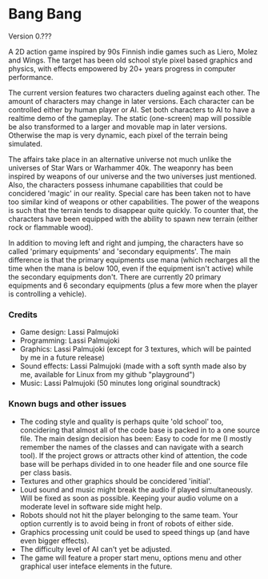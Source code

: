 # Bang Bang

Version 0.??? <br />

A 2D action game inspired by 90s Finnish indie games such as Liero, Molez and Wings. The target has been old school style pixel based graphics and physics, with effects empowered by 20+ years progress in computer performance.<br />

The current version features two characters dueling against each other. The amount of characters may change in later versions. Each character can be controlled either by human player or AI. Set both characters to AI to have a realtime demo of the gameplay. The static (one-screen) map will possible be also transformed to a larger and movable map in later versions. Otherwise the map is very dynamic, each pixel of the terrain being simulated.<br />

The affairs take place in an alternative universe not much unlike the universes of Star Wars or Warhammer 40k. The weaponry has been inspired by weapons of our universe and the two universes just mentioned. Also, the characters possess inhumane capabilities that could be concidered 'magic' in our reality. Special care has been taken not to have too similar kind of weapons or other capabilities. The power of the weapons is such that the terrain tends to disappear quite quickly. To counter that, the characters have been equipped with the ability to spawn new terrain (either rock or flammable wood).<br />

In addition to moving left and right and jumping, the characters have so called 'primary equipments' and 'secondary equipments'. The main difference is that the primary equipments use mana (which recharges all the time when the mana is below 100, even if the equipment isn't active) while the secondary equipments don't. There are currently 20 primary equipments and 6 secondary equipments (plus a few more when the player is controlling a vehicle).<br />

### Credits
<ul>
<li>Game design: Lassi Palmujoki</li>
<li>Programming: Lassi Palmujoki</li>
<li>Graphics: Lassi Palmujoki (except for 3 textures, which will be painted by me in a future release)</li>
<li>Sound effects: Lassi Palmujoki (made with a soft synth made also by me, available for Linux from my github "playground")</li>
<li>Music: Lassi Palmujoki (50 minutes long original soundtrack)</li>
</ul>
  
### Known bugs and other issues
<ul>
<li>The coding style and quality is perhaps quite 'old school' too, concidering that almost all of the code base is packed in to a one source file. The main design decision has been: Easy to code for me (I mostly remember the names of the classes and can navigate with a search tool). If the project grows or attracts other kind of attention, the code base will be perhaps divided in to one header file and one source file per class basis.</li>
<li>Textures and other graphics should be concidered 'initial'.</li>
<li>Loud sound and music might break the audio if played simultaneously. Will be fixed as soon as possible. Keeping your audio volume on a moderate level in software side might help.</li>
<li>Robots should not hit the player belonging to the same team. Your option currently is to avoid being in front of robots of either side.</li>
<li>Graphics processing unit could be used to speed things up (and have even bigger effects).</li>
<li>The difficulty level of AI can't yet be adjusted.</li>
<li>The game will feature a proper start menu, options menu and other graphical user inteface elements in the future.</li>
</ul>
